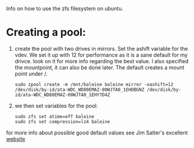 Info on how to use the zfs filesystem on ubuntu.

# Creating a pool:
1. create the pool with two drives in mirrors. Set the ashift variable for the vdev. We set it up with 12 for performance as it is a sane default for my drivce. look on it for more info regarding the best value. I also specified the mountpoint, it can also be done later. The default creates a mount point under /.
    ```
    sudo zpool create -m /mnt/baleine baleine mirror -oashift=12 /dev/disk/by-id/ata-WDC_WD80EMAZ-00WJTA0_1EHDBGNZ /dev/disk/by-id/ata-WDC_WD80EMAZ-00WJTA0_1EHY7D4Z
    ```
2. we then set variables for the pool:
    ```
    sudo zfs set atime=off baleine
    sudo zfs set compression=lz4 baleine
    ```

for more info about possible good default values see Jim Salter's excellent [website](https://jrs-s.net/2018/08/17/zfs-tuning-cheat-sheet/)



